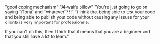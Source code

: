 "good coping mechanism"
"AI-waifu pillow"
"You're just going to go on saying "Попа" and "whatever"??!"
"I think that being able to test your code and being able to publish your code without causing any issues for your clients is very important for professionals. 

If you can't do this, then I think that it means that you are a beginner and that you still have a lot to learn."
